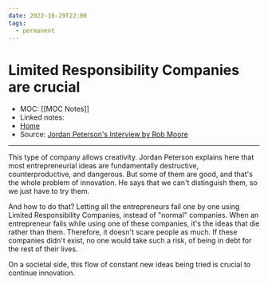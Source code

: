 ```yaml
---
date: 2022-10-29T22:00
tags:
  - permanent
---
```

# Limited Responsibility Companies are crucial
- MOC: [[MOC Notes]]
- Linked notes: 
- [Home](https://misudashi.ga/)
- Source: [Jordan Peterson's Interview by Rob Moore](https://www.youtube.com/watch?v=89Vpqm2IaPE)
----------
This type of company allows creativity. Jordan Peterson explains here that most entrepreneurial ideas are fundamentally destructive, counterproductive, and dangerous. But some of them are good, and that's the whole problem of innovation. He says that we can't distinguish them, so we just have to try them.

And how to do that? Letting all the entrepreneurs fail one by one using Limited Responsibility Companies, instead of "normal" companies. When an entrepreneur fails while using one of these companies, it's the ideas that die rather than them. Therefore, it doesn't scare people as much. If these companies didn't exist, no one would take such a risk, of being in debt for the rest of their lives.

On a societal side, this flow of constant new ideas being tried is crucial to continue innovation. 